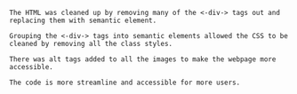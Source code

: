     The HTML was cleaned up by removing many of the <-div-> tags out and replacing them with semantic element. 
    
    Grouping the <-div-> tags into semantic elements allowed the CSS to be cleaned by removing all the class styles. 
    
    There was alt tags added to all the images to make the webpage more accessible. 
    
    The code is more streamline and accessible for more users.